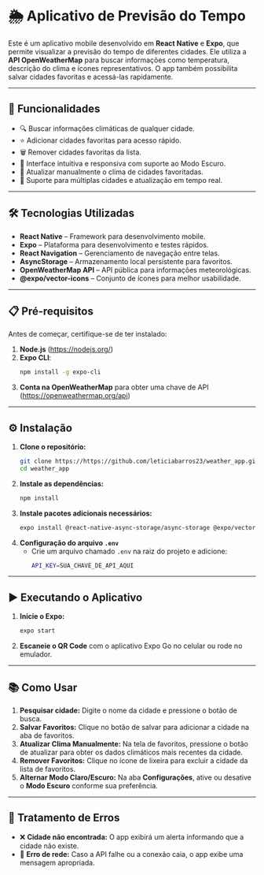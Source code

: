 # 🌦 Aplicativo de Previsão do Tempo

Este é um aplicativo mobile desenvolvido em **React Native** e **Expo**, que permite visualizar a previsão do tempo de diferentes cidades. Ele utiliza a **API OpenWeatherMap** para buscar informações como temperatura, descrição do clima e ícones representativos. O app também possibilita salvar cidades favoritas e acessá-las rapidamente.

---

## 🚀 Funcionalidades

- 🔍 Buscar informações climáticas de qualquer cidade.
- ⭐ Adicionar cidades favoritas para acesso rápido.
- 🗑️ Remover cidades favoritas da lista.
- 🎨 Interface intuitiva e responsiva com suporte ao Modo Escuro.
- 🔄 Atualizar manualmente o clima de cidades favoritadas.  
- 🚀 Suporte para múltiplas cidades e atualização em tempo real.

---

## 🛠️ Tecnologias Utilizadas

- **React Native** – Framework para desenvolvimento mobile.
- **Expo** – Plataforma para desenvolvimento e testes rápidos.
- **React Navigation** – Gerenciamento de navegação entre telas.
- **AsyncStorage** – Armazenamento local persistente para favoritos.
- **OpenWeatherMap API** – API pública para informações meteorológicas.
- **@expo/vector-icons** – Conjunto de ícones para melhor usabilidade.

---

## 📋 Pré-requisitos

Antes de começar, certifique-se de ter instalado:

1. **Node.js** (https://nodejs.org/)
2. **Expo CLI**: 
   ```sh
   npm install -g expo-cli
   ```
3. **Conta na OpenWeatherMap** para obter uma chave de API (https://openweathermap.org/api)

---

## ⚙️ Instalação

1. **Clone o repositório:**
   ```sh
   git clone https://https://github.com/leticiabarros23/weather_app.git
   cd weather_app
   ```
2. **Instale as dependências:**
   ```sh
   npm install
   ```
3. **Instale pacotes adicionais necessários:**
   ```sh
   expo install @react-native-async-storage/async-storage @expo/vector-icons
   ```
4. **Configuração do arquivo `.env`**
   - Crie um arquivo chamado `.env` na raiz do projeto e adicione:
     ```sh
     API_KEY=SUA_CHAVE_DE_API_AQUI
     ```

---

## ▶️ Executando o Aplicativo

1. **Inicie o Expo:**
   ```sh
   expo start
   ```
2. **Escaneie o QR Code** com o aplicativo Expo Go no celular ou rode no emulador.

---

## 📚 Como Usar

1. **Pesquisar cidade:** Digite o nome da cidade e pressione o botão de busca.
2. **Salvar Favoritos:** Clique no botão de salvar para adicionar a cidade na aba de favoritos.
3. **Atualizar Clima Manualmente:** Na tela de favoritos, pressione o botão de atualizar para obter os dados climáticos mais recentes da cidade.
4. **Remover Favoritos:** Clique no ícone de lixeira para excluir a cidade da lista de favoritos.
5. **Alternar Modo Claro/Escuro:** Na aba **Configurações**, ative ou desative o **Modo Escuro** conforme sua preferência.  


---

## 🐛 Tratamento de Erros

- ❌ **Cidade não encontrada:** O app exibirá um alerta informando que a cidade não existe.
- 🔌 **Erro de rede:** Caso a API falhe ou a conexão caia, o app exibe uma mensagem apropriada.




